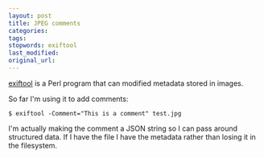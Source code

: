 ```yaml
---
layout: post
title: JPEG comments
categories:
tags:
stopwords: exiftool
last_modified:
original_url:
---
```


[exiftool](https://exiftool.org) is a Perl program that can modified metadata stored in images.

So far I'm using it to add comments:

	$ exiftool -Comment="This is a comment" test.jpg

I'm actually making the comment a JSON string so I can pass around structured data. If I have the file I have the metadata rather than losing it in the filesystem.
